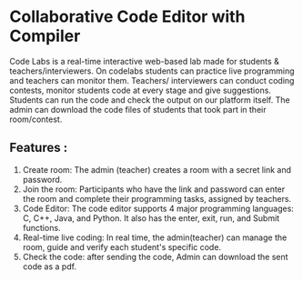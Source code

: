 # Collaborative Code Editor with Compiler

Code Labs is a real-time interactive web-based lab made for students &amp; teachers/interviewers. On codelabs students can practice live programming and teachers can monitor them. Teachers/ interviewers can conduct coding contests, monitor students code at every stage and give suggestions. Students can run the code and check the output on our platform itself. The admin can download the code files of students that took part in their room/contest.

## Features :
1) Create room: The admin (teacher) creates a room with a secret link and password. 
2) Join the room: Participants who have the link and password can enter the room and complete their programming tasks, assigned by teachers. 
3) Code Editor: The code editor supports 4 major programming languages: C, C++, Java, and Python. It also has the enter, exit, run, and Submit functions. 
4) Real-time live coding: In real time, the admin(teacher) can manage the room, guide and verify each student's specific code. 
5) Check the code: after sending the code, Admin can download the sent code as a pdf.

